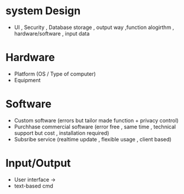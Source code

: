 # system Design #
- UI , Security , Database storage , output way ,function alogirthm , hardware/software , input data

# Hardware #
- Platform (OS / Type of computer)
- Equipment

# Software # 
- Custom software (errors but tailor made function + privacy control)
- Purchhase commercial software (error free , same time , technical support but cost , installation required)
- Subsribe service (realtime update , flexible usage , client based)

# Input/Output #
- User interface -> 
- text-based cmd
